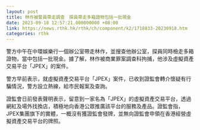 ```yaml
---
layout: post
title: 林作被警員帶走調查　探員帶走多箱證物包括一批現金
date: 2023-09-18 12:57:21.000000000 +08:00
link: https://news.rthk.hk/rthk/ch/component/k2/1718833-20230918.htm
categories: rthk
---
```


警方中午在中環娛樂行一個辦公室帶走林作，並搜查他辦公室，探員同時檢走多箱證物，當中包括一批現金。據了解，林作被商業罪案調查科拘捕，他涉及虛擬資產交易平台「JPEX」的案件。

警方早前表示，就虛擬資產交易平台「JPEX」案件，已收到證監會轉介懷疑有行騙情況，警方設立熱線，給市民報案及查詢。

證監會日前發表聲明表示，留意到一家名為「JPEX」的虛擬資產交易平台，透過網紅及場外找換店，積極地向香港公眾推廣該平台的服務及產品。證監會指，JPEX集團旗下的實體，一概沒有獲證監會發牌，並無向證監會申領在香港經營虛擬資產交易平台的牌照。
